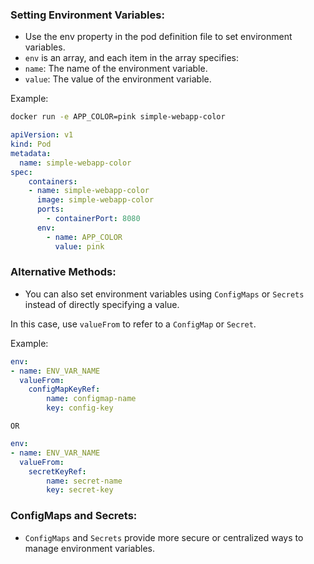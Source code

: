 ### Setting Environment Variables:

- Use the env property in the pod definition file to set environment variables.
- `env` is an array, and each item in the array specifies:
- `name`: The name of the environment variable.
- `value`: The value of the environment variable.

Example:

```bash
docker run -e APP_COLOR=pink simple-webapp-color
```

```yaml
apiVersion: v1
kind: Pod
metadata:
  name: simple-webapp-color
spec:
    containers:
    - name: simple-webapp-color
      image: simple-webapp-color
      ports:
        - containerPort: 8080
      env:
        - name: APP_COLOR
          value: pink
````


### Alternative Methods:

- You can also set environment variables using `ConfigMaps` or `Secrets` instead of directly specifying a value.

In this case, use `valueFrom` to refer to a `ConfigMap` or `Secret`.

Example:

```yaml
env:
- name: ENV_VAR_NAME
  valueFrom:
    configMapKeyRef:
        name: configmap-name
        key: config-key
```

`OR`

```yaml
env:
- name: ENV_VAR_NAME
  valueFrom:
    secretKeyRef:
        name: secret-name
        key: secret-key
```

### ConfigMaps and Secrets:

- `ConfigMaps` and `Secrets` provide more secure or centralized ways to manage environment variables.